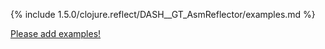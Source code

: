 {% include 1.5.0/clojure.reflect/DASH__GT_AsmReflector/examples.md %}

[Please add examples!](https://github.com/arrdem/grimoire/edit/master/_includes/1.6.0/clojure.reflect/DASH__GT_AsmReflector/examples.md)
